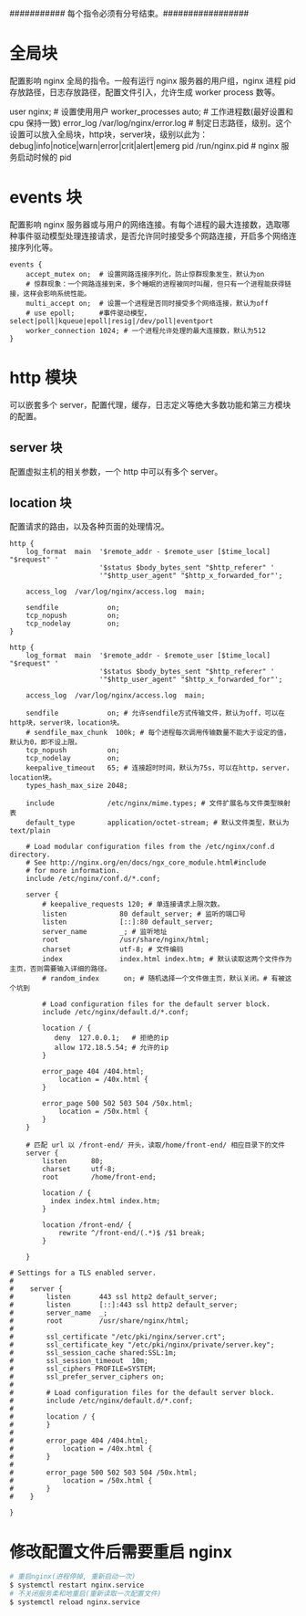 ########### 每个指令必须有分号结束。#################

# 全局块

配置影响 nginx 全局的指令。一般有运行 nginx 服务器的用户组，nginx 进程 pid 存放路径，日志存放路径，配置文件引入，允许生成 worker process 数等。

user nginx; # 设置使用用户
worker_processes auto; # 工作进程数(最好设置和 cpu 保持一致)
error_log /var/log/nginx/error.log # 制定日志路径，级别。这个设置可以放入全局块，http块，server块，级别以此为：debug|info|notice|warn|error|crit|alert|emerg
pid /run/nginx.pid # nginx 服务启动时候的 pid

# events 块

配置影响 nginx 服务器或与用户的网络连接。有每个进程的最大连接数，选取哪种事件驱动模型处理连接请求，是否允许同时接受多个网路连接，开启多个网络连接序列化等。

```
events {
    accept_mutex on;  # 设置网路连接序列化，防止惊群现象发生，默认为on
    # 惊群现象：一个网路连接到来，多个睡眠的进程被同时叫醒，但只有一个进程能获得链接，这样会影响系统性能。
    multi_accept on;  # 设置一个进程是否同时接受多个网络连接，默认为off
    # use epoll;      #事件驱动模型，select|poll|kqueue|epoll|resig|/dev/poll|eventport
    worker_connection 1024; # 一个进程允许处理的最大连接数，默认为512
}
```

# http 模块

可以嵌套多个 server，配置代理，缓存，日志定义等绝大多数功能和第三方模块的配置。

## server 块

配置虚拟主机的相关参数，一个 http 中可以有多个 server。

## location 块

配置请求的路由，以及各种页面的处理情况。

```
http {
    log_format  main  '$remote_addr - $remote_user [$time_local] "$request" '
                      '$status $body_bytes_sent "$http_referer" '
                      '"$http_user_agent" "$http_x_forwarded_for"';

    access_log  /var/log/nginx/access.log  main;

    sendfile            on;
    tcp_nopush          on;
    tcp_nodelay         on;
}

http {
    log_format  main  '$remote_addr - $remote_user [$time_local] "$request" '
                      '$status $body_bytes_sent "$http_referer" '
                      '"$http_user_agent" "$http_x_forwarded_for"';

    access_log  /var/log/nginx/access.log  main;

    sendfile            on; # 允许sendfile方式传输文件，默认为off，可以在http块，server块，location块。
    # sendfile_max_chunk  100k; # 每个进程每次调用传输数量不能大于设定的值，默认为0，即不设上限。
    tcp_nopush          on;
    tcp_nodelay         on;
    keepalive_timeout   65; # 连接超时时间，默认为75s，可以在http，server，location块。
    types_hash_max_size 2048;

    include             /etc/nginx/mime.types; # 文件扩展名与文件类型映射表
    default_type        application/octet-stream; # 默认文件类型，默认为text/plain

    # Load modular configuration files from the /etc/nginx/conf.d directory.
    # See http://nginx.org/en/docs/ngx_core_module.html#include
    # for more information.
    include /etc/nginx/conf.d/*.conf;

    server {
        # keepalive_requests 120; # 单连接请求上限次数。
        listen             80 default_server; # 监听的端口号
        listen             [::]:80 default_server;
        server_name        _; # 监听地址
        root               /usr/share/nginx/html;
        charset            utf-8; # 文件编码
        index              index.html index.htm; # 默认读取这两个文件作为主页，否则需要输入详细的路径。
        # random_index      on; # 随机选择一个文件做主页，默认关闭。# 有被这个坑到

        # Load configuration files for the default server block.
        include /etc/nginx/default.d/*.conf;

        location / {
           deny  127.0.0.1;   # 拒绝的ip
           allow 172.18.5.54; # 允许的ip      
        }

        error_page 404 /404.html;
            location = /40x.html {
        }

        error_page 500 502 503 504 /50x.html;
            location = /50x.html {
        }
    }

    # 匹配 url 以 /front-end/ 开头，读取/home/front-end/ 相应目录下的文件
    server {
        listen      80;
        charset     utf-8;
        root        /home/front-end;

        location / {
          index index.html index.htm;
        }

        location /front-end/ {
            rewrite ^/front-end/(.*)$ /$1 break;
        }

    }

# Settings for a TLS enabled server.
#
#    server {
#        listen       443 ssl http2 default_server;
#        listen       [::]:443 ssl http2 default_server;
#        server_name  _;
#        root         /usr/share/nginx/html;
#
#        ssl_certificate "/etc/pki/nginx/server.crt";
#        ssl_certificate_key "/etc/pki/nginx/private/server.key";
#        ssl_session_cache shared:SSL:1m;
#        ssl_session_timeout  10m;
#        ssl_ciphers PROFILE=SYSTEM;
#        ssl_prefer_server_ciphers on;
#
#        # Load configuration files for the default server block.
#        include /etc/nginx/default.d/*.conf;
#
#        location / {
#        }
#
#        error_page 404 /404.html;
#            location = /40x.html {
#        }
#
#        error_page 500 502 503 504 /50x.html;
#            location = /50x.html {
#        }
#    }

}

```

# 修改配置文件后需要重启 nginx

```bash
# 重启nginx(进程停掉, 重新启动一次)
$ systemctl restart nginx.service
# 不关闭服务柔和地重启(重新读取一次配置文件)
$ systemctl reload nginx.service
```
